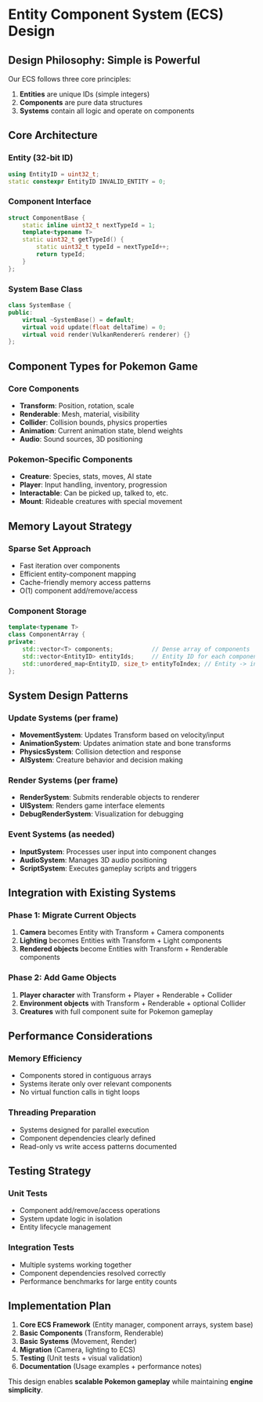 # Entity Component System (ECS) Design

## Design Philosophy: Simple is Powerful

Our ECS follows three core principles:
1. **Entities** are unique IDs (simple integers)
2. **Components** are pure data structures
3. **Systems** contain all logic and operate on components

## Core Architecture

### Entity (32-bit ID)
```cpp
using EntityID = uint32_t;
static constexpr EntityID INVALID_ENTITY = 0;
```

### Component Interface
```cpp
struct ComponentBase {
    static inline uint32_t nextTypeId = 1;
    template<typename T>
    static uint32_t getTypeId() {
        static uint32_t typeId = nextTypeId++;
        return typeId;
    }
};
```

### System Base Class
```cpp
class SystemBase {
public:
    virtual ~SystemBase() = default;
    virtual void update(float deltaTime) = 0;
    virtual void render(VulkanRenderer& renderer) {}
};
```

## Component Types for Pokemon Game

### Core Components
- **Transform**: Position, rotation, scale
- **Renderable**: Mesh, material, visibility
- **Collider**: Collision bounds, physics properties
- **Animation**: Current animation state, blend weights
- **Audio**: Sound sources, 3D positioning

### Pokemon-Specific Components
- **Creature**: Species, stats, moves, AI state
- **Player**: Input handling, inventory, progression
- **Interactable**: Can be picked up, talked to, etc.
- **Mount**: Rideable creatures with special movement

## Memory Layout Strategy

### Sparse Set Approach
- Fast iteration over components
- Efficient entity-component mapping
- Cache-friendly memory access patterns
- O(1) component add/remove/access

### Component Storage
```cpp
template<typename T>
class ComponentArray {
private:
    std::vector<T> components;           // Dense array of components
    std::vector<EntityID> entityIds;     // Entity ID for each component
    std::unordered_map<EntityID, size_t> entityToIndex; // Entity -> index mapping
};
```

## System Design Patterns

### Update Systems (per frame)
- **MovementSystem**: Updates Transform based on velocity/input
- **AnimationSystem**: Updates animation state and bone transforms
- **PhysicsSystem**: Collision detection and response
- **AISystem**: Creature behavior and decision making

### Render Systems (per frame)
- **RenderSystem**: Submits renderable objects to renderer
- **UISystem**: Renders game interface elements
- **DebugRenderSystem**: Visualization for debugging

### Event Systems (as needed)
- **InputSystem**: Processes user input into component changes
- **AudioSystem**: Manages 3D audio positioning
- **ScriptSystem**: Executes gameplay scripts and triggers

## Integration with Existing Systems

### Phase 1: Migrate Current Objects
1. **Camera** becomes Entity with Transform + Camera components
2. **Lighting** becomes Entities with Transform + Light components
3. **Rendered objects** become Entities with Transform + Renderable components

### Phase 2: Add Game Objects
1. **Player character** with Transform + Player + Renderable + Collider
2. **Environment objects** with Transform + Renderable + optional Collider
3. **Creatures** with full component suite for Pokemon gameplay

## Performance Considerations

### Memory Efficiency
- Components stored in contiguous arrays
- Systems iterate only over relevant components
- No virtual function calls in tight loops

### Threading Preparation
- Systems designed for parallel execution
- Component dependencies clearly defined
- Read-only vs write access patterns documented

## Testing Strategy

### Unit Tests
- Component add/remove/access operations
- System update logic in isolation
- Entity lifecycle management

### Integration Tests
- Multiple systems working together
- Component dependencies resolved correctly
- Performance benchmarks for large entity counts

## Implementation Plan

1. **Core ECS Framework** (Entity manager, component arrays, system base)
2. **Basic Components** (Transform, Renderable)
3. **Basic Systems** (Movement, Render)
4. **Migration** (Camera, lighting to ECS)
5. **Testing** (Unit tests + visual validation)
6. **Documentation** (Usage examples + performance notes)

This design enables **scalable Pokemon gameplay** while maintaining **engine simplicity**.